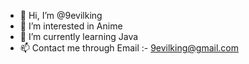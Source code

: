 - 👋 Hi, I’m @9evilking
- 👀 I’m interested in Anime
- 🌱 I’m currently learning Java
- 📫 Contact me through Email :- 9evilking@gmail.com 

<!---
9evilking/9evilking is a ✨ special ✨ repository because its `README.md` (this file) appears on your GitHub profile.
You can click the Preview link to take a look at your changes.
--->
